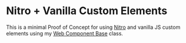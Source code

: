 # Nitro + Vanilla Custom Elements

This is a minimal Proof of Concept for using [Nitro](https://nitro.unjs.io) and vanilla JS custom elements using my [Web Component Base](https://ayco.io/n/web-component-base) class.
